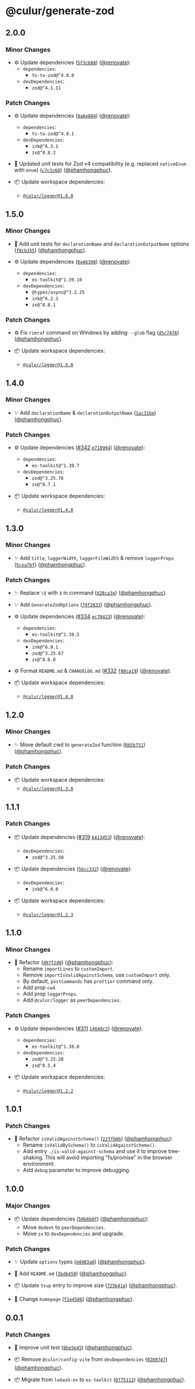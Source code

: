 # @culur/generate-zod

## 2.0.0

### Minor Changes

- ⚙️ Update dependencies ([`5f3cb88`](https://github.com/culur/culur/commit/5f3cb88533af313d7ad3b69e9e2b60d496297d88)) ([@renovate](https://github.com/apps/renovate)):
  - `dependencies`:
    - `ts-to-zod@^4.0.0`
  - `devDependencies`:
    - `zod@^4.1.11`

### Patch Changes

- ⚙️ Update dependencies ([`9a0e884`](https://github.com/culur/culur/commit/9a0e8845ca8728eb96bf90d35197cab472763f24)) ([@renovate](https://github.com/apps/renovate)):
  - `dependencies`:
    - `ts-to-zod@^4.0.1`
  - `devDependencies`:
    - `ink@^6.3.1`
    - `zx@^8.8.2`

- 🚨 Updated unit tests for Zod v4 compatibility (e.g. replaced `nativeEnum` with `enum`) ([`c7c1c68`](https://github.com/culur/culur/commit/c7c1c689a844a1b23af8c373c610ecf9feeb5366)) ([@phamhongphuc](https://github.com/phamhongphuc)).

- 📦 Update workspace dependencies:
  - [`@culur/logger@1.6.0`](https://github.com/culur/culur/tree/main/packages/logger#readme)

## 1.5.0

### Minor Changes

- 🚨 Add unit tests for `declarationName` and `declarationOutputName` options ([`f0cb355`](https://github.com/culur/culur/commit/f0cb355e7ffd287f70f48d91bc064576a5bab469)) ([@phamhongphuc](https://github.com/phamhongphuc)).

- ⚙️ Update dependencies ([`0a46398`](https://github.com/culur/culur/commit/0a463980038fd746a94bc89628340a858ff12174)) ([@renovate](https://github.com/apps/renovate)):
  - `dependencies`:
    - `es-toolkit@^1.39.10`
  - `devDependencies`:
    - `@types/async@^3.2.25`
    - `ink@^6.2.3`
    - `zx@^8.8.1`

### Patch Changes

- ⚙️ Fix `rimraf` command on Windows by adding `--glob` flag ([`d5c7476`](https://github.com/culur/culur/commit/d5c7476e65e7c96f2f74788b5a284ae7661ccb5b)) ([@phamhongphuc](https://github.com/phamhongphuc)).

- 📦 Update workspace dependencies:
  - [`@culur/logger@1.5.0`](https://github.com/culur/culur/tree/main/packages/logger#readme)

## 1.4.0

### Minor Changes

- ✨ Add `declarationName` & `declarationOutputName` ([`1ac31be`](https://github.com/culur/culur/commit/1ac31bebb0def4e428a3fa4a3341353af938f058)) ([@phamhongphuc](https://github.com/phamhongphuc)).

### Patch Changes

- ⚙️ Update dependencies ([#342](https://github.com/culur/culur/pull/342) [`e718994`](https://github.com/culur/culur/commit/e7189942f190e948ac0353d2d0f58da14a5867fe)) ([@renovate](https://github.com/apps/renovate)):
  - `dependencies`:
    - `es-toolkit@^1.39.7`
  - `devDependencies`:
    - `zod@^3.25.76`
    - `zx@^8.7.1`

- 📦 Update workspace dependencies:
  - [`@culur/logger@1.4.0`](https://github.com/culur/culur/tree/main/packages/logger#readme)

## 1.3.0

### Minor Changes

- ✨ Add `title`, `loggerWidth`, `loggerFileWidth` & remove `loggerProps` ([`5cea7bf`](https://github.com/culur/culur/commit/5cea7bf935817d82820f22a5ed8459e6578dba92)) ([@phamhongphuc](https://github.com/phamhongphuc)).

### Patch Changes

- ✨ Replace `\$` with `$` in command ([`d28ca3e`](https://github.com/culur/culur/commit/d28ca3e28eb3f4f0c396469385ac66dbf52185c0)) ([@phamhongphuc](https://github.com/phamhongphuc)).

- ✨ Add `GenerateZodOptions` ([`79f2833`](https://github.com/culur/culur/commit/79f28335f99f4d836d9cb0eb77bb1754e9272dec)) ([@phamhongphuc](https://github.com/phamhongphuc)).

- ⚙️ Update dependencies ([#334](https://github.com/culur/culur/pull/334) [`ec70423`](https://github.com/culur/culur/commit/ec704234132a6ac121780f8cfd4c0201eda90729)) ([@renovate](https://github.com/apps/renovate)):
  - `dependencies`:
    - `es-toolkit@^1.39.5`
  - `devDependencies`:
    - `ink@^6.0.1`
    - `zod@^3.25.67`
    - `zx@^8.6.0`

- ⚙️ Format `README.md` & `CHANGELOG.md` ([#332](https://github.com/culur/culur/pull/332) [`f80ca19`](https://github.com/culur/culur/commit/f80ca193496caa19abf584454b7740070c7ad7dc)) ([@renovate](https://github.com/apps/renovate)).

- 📦 Update workspace dependencies:
  - [`@culur/logger@1.4.0`](https://github.com/culur/culur/tree/main/packages/logger#readme)

## 1.2.0

### Minor Changes

- ✨ Move default cwd to `generateZod` function ([`0b5b751`](https://github.com/culur/culur/commit/0b5b751ef7a580d7e82dee96d5478d9f5697f298)) ([@phamhongphuc](https://github.com/phamhongphuc)).

### Patch Changes

- 📦 Update workspace dependencies:
  - [`@culur/logger@1.3.0`](https://github.com/culur/culur/tree/main/packages/logger#readme)

## 1.1.1

### Patch Changes

- 📦 Update dependencies ([#319](https://github.com/culur/culur/pull/319) [`6413d53`](https://github.com/culur/culur/commit/6413d5311acb30779eb52a25baed0f19f10998dc)) ([@renovate](https://github.com/apps/renovate)):
  - `devDependencies`:
    - `zod@^3.25.50`

- 📦 Update dependencies ([`56cc332`](https://github.com/culur/culur/commit/56cc332f48ef070cefeef0a670aa06f0fe3b5103)) ([@renovate](https://github.com/apps/renovate)):
  - `devDependencies`:
    - `ink@^6.0.0`

- 📦 Update workspace dependencies:
  - [`@culur/logger@1.2.3`](https://github.com/culur/culur/tree/main/packages/logger#readme)

## 1.1.0

### Minor Changes

- 🔨 Refactor ([`d97f2d0`](https://github.com/culur/culur/commit/d97f2d0ca85ba106f145b9d3e1b521cf3ca401c4)) ([@phamhongphuc](https://github.com/phamhongphuc)):
  - Rename `importLines` to `customImport`.
  - Remove `importIsValidAgainstSchema`, use `customImport` only.
  - By default, `postCommands` has `prettier` command only.
  - Add prop `cwd`.
  - Add prop `loggerProps`.
  - Add `@culur/logger` as `peerDependencies`.

### Patch Changes

- ⚙️ Update dependencies ([#311](https://github.com/culur/culur/pull/311) [`14640c2`](https://github.com/culur/culur/commit/14640c2b0b84e2f52ca7556c50043418d8dfcd45)) ([@renovate](https://github.com/apps/renovate)):
  - `dependencies`:
    - `es-toolkit@^1.38.0`
  - `devDependencies`:
    - `zod@^3.25.28`
    - `zx@^8.5.4`

- 📦 Update workspace dependencies:
  - [`@culur/logger@1.2.2`](https://github.com/culur/culur/tree/main/packages/logger#readme)

## 1.0.1

### Patch Changes

- 🔨 Refactor `isValidAgainstSchema()` ([`22ffb0b`](https://github.com/culur/culur/commit/22ffb0b6cb5d1d26d4638fa47e76c818f6ba9b14)) ([@phamhongphuc](https://github.com/phamhongphuc)):
  - Rename `isValidBySchema()` to `isValidAgainstSchema()`.
  - Add entry `./is-valid-against-schema` and use it to improve tree-shaking. This will avoid importing "fs/promise" in the browser environment.
  - Add `debug` parameter to improve debugging.

## 1.0.0

### Major Changes

- 📦 Update dependencies ([`50b8b0f`](https://github.com/culur/culur/commit/50b8b0f7972c921c86c88a8b2b7a3d291bfb0a4a)) ([@phamhongphuc](https://github.com/phamhongphuc)):
  - Move `dedent` to `peerDependencies`.
  - Move `zx` to `devDependencies` and upgrade.

### Patch Changes

- ✨ Update `options` types ([`d4983a6`](https://github.com/culur/culur/commit/d4983a6313f3fee34e120fb2ad480ef4f31312e0)) ([@phamhongphuc](https://github.com/phamhongphuc)).

- 📝 Add `README.md` ([`3bd6459`](https://github.com/culur/culur/commit/3bd6459d9484862efa137f4a072be66834f0665c)) ([@phamhongphuc](https://github.com/phamhongphuc)).

- 📦 Update `tsup` entry to improve size ([`725b41e`](https://github.com/culur/culur/commit/725b41ece53848a0135540d7cb4c5e617fabec89)) ([@phamhongphuc](https://github.com/phamhongphuc)).

- 📝 Change `homepage` ([`f2e4586`](https://github.com/culur/culur/commit/f2e45865408899b9e6c22d4826ffa2dd34d1bc96)) ([@phamhongphuc](https://github.com/phamhongphuc)).

## 0.0.1

### Patch Changes

- 🚨 Improve unit test ([`8be5e45`](https://github.com/culur/culur/commit/8be5e45d50da5c85fead7df94365d32f786f31bb)) ([@phamhongphuc](https://github.com/phamhongphuc)).

- 📦 Remove `@culur/config-vite` from `devDependencies` ([`0289747`](https://github.com/culur/culur/commit/02897471b2b06f5330428fc1247158afb7365cc4)) ([@phamhongphuc](https://github.com/phamhongphuc)).

- 📦 Migrate from `lodash-es` to `es-toolkit` ([`0775112`](https://github.com/culur/culur/commit/07751126f036ad60fe5cc594c4a4474af04e2d00)) ([@phamhongphuc](https://github.com/phamhongphuc)).
